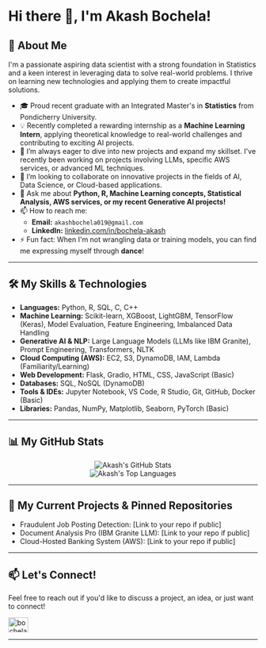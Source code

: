 # Hi there 👋, I'm Akash Bochela!

<p align="center">
  <a href="https://github.com/019akash">
  </a>
</p>

## 🚀 About Me

I'm a passionate aspiring data scientist with a strong foundation in Statistics and a keen interest in leveraging data to solve real-world problems. I thrive on learning new technologies and applying them to create impactful solutions.

*   🎓 Proud recent graduate with an Integrated Master's in **Statistics** from Pondicherry University.
*   💡 Recently completed a rewarding internship as a **Machine Learning Intern**, applying theoretical knowledge to real-world challenges and contributing to exciting AI projects.
*   🌱 I’m always eager to dive into new projects and expand my skillset. I've recently been working on projects involving LLMs, specific AWS services, or advanced ML techniques.
*   👯 I’m looking to collaborate on innovative projects in the fields of AI, Data Science, or Cloud-based applications.
*   💬 Ask me about **Python, R, Machine Learning concepts, Statistical Analysis, AWS services, or my recent Generative AI projects!**
*   📫 How to reach me:
    *   **Email:** `akashbochela019@gmail.com`
    *   **LinkedIn:** [linkedin.com/in/bochela-akash](https://linkedin.com/in/bochela-akash)
*   ⚡ Fun fact: When I'm not wrangling data or training models, you can find me expressing myself through **dance**!

---

## 🛠️ My Skills & Technologies

*   **Languages:** Python, R, SQL, C, C++
*   **Machine Learning:** Scikit-learn, XGBoost, LightGBM, TensorFlow (Keras), Model Evaluation, Feature Engineering, Imbalanced Data Handling
*   **Generative AI & NLP:** Large Language Models (LLMs like IBM Granite), Prompt Engineering, Transformers, NLTK
*   **Cloud Computing (AWS):** EC2, S3, DynamoDB, IAM, Lambda (Familiarity/Learning)
*   **Web Development:** Flask, Gradio, HTML, CSS, JavaScript (Basic)
*   **Databases:** SQL, NoSQL (DynamoDB)
*   **Tools & IDEs:** Jupyter Notebook, VS Code, R Studio, Git, GitHub, Docker (Basic)
*   **Libraries:** Pandas, NumPy, Matplotlib, Seaborn, PyTorch (Basic)

---

## 📊 My GitHub Stats

<p align="center">
  <img src="https://github-readme-stats.vercel.app/api?username=BochelaAkash&show_icons=true&theme=radical&rank_icon=github" alt="Akash's GitHub Stats"/>
  <br/>
  <img src="https://github-readme-stats.vercel.app/api/top-langs/?username=BochelaAkash&layout=compact&theme=radical" alt="Akash's Top Languages"/>
  <br/>
  <!-- Optional: Streak Stats -->
  <!-- <img src="https://github-readme-streak-stats.herokuapp.com/?user=BochelaAkash&theme=radical" alt="Akash's GitHub Streak"/> -->
</p>

---

## 🌱 My Current Projects & Pinned Repositories

*   Fraudulent Job Posting Detection: [Link to your repo if public]
*   Document Analysis Pro (IBM Granite LLM): [Link to your repo if public]
*   Cloud-Hosted Banking System (AWS): [Link to your repo if public]

---

## 📫 Let's Connect!

Feel free to reach out if you'd like to discuss a project, an idea, or just want to connect!

<p align="left">
  <a href="https://linkedin.com/in/bochela-akash" target="blank"><img align="center" src="https://raw.githubusercontent.com/rahuldkjain/github-profile-readme-generator/master/src/images/icons/Social/linked-in-alt.svg" alt="bochela-akash" height="30" width="40" /></a>
  <!-- Add other social media links if you have them (e.g., Twitter, personal website) -->
  <!-- Example for email (though it's already in "About Me"):
  <a href="mailto:akashbochela019@gmail.com" target="blank"><img align="center" src="https://raw.githubusercontent.com/rahuldkjain/github-profile-readme-generator/master/src/images/icons/Social/gmail.svg" alt="akashbochela019" height="30" width="40" /></a>
  -->
</p>

---
<!-- Optional: Profile Visitors Count
<p align="left"> <img src="https://komarev.com/ghpvc/?username=BochelaAkash&label=Profile%20views&color=0e75b6&style=flat" alt="BochelaAkash" /> </p>
-->
